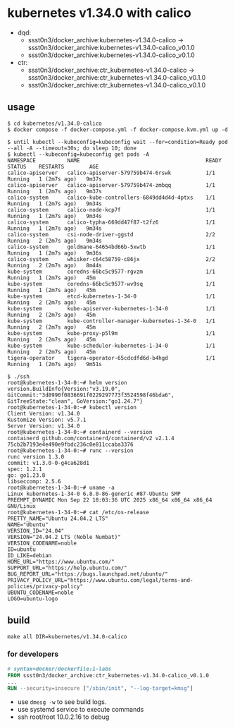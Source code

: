 # kubernetes v1.34.0 with calico

* dqd:
  * ssst0n3/docker_archive:kubernetes-v1.34.0-calico -> ssst0n3/docker_archive:kubernetes-v1.34.0-calico_v0.1.0
  * ssst0n3/docker_archive:kubernetes-v1.34.0-calico_v0.1.0
* ctr:
  * ssst0n3/docker_archive:ctr_kubernetes-v1.34.0-calico -> ssst0n3/docker_archive:ctr_kubernetes-v1.34.0-calico_v0.1.0
  * ssst0n3/docker_archive:ctr_kubernetes-v1.34.0-calico_v0.1.0

## usage

```shell
$ cd kubernetes/v1.34.0-calico
$ docker compose -f docker-compose.yml -f docker-compose.kvm.yml up -d
```

```shell
$ until kubectl --kubeconfig=kubeconfig wait --for=condition=Ready pod --all -A --timeout=30s; do sleep 10; done
$ kubectl --kubeconfig=kubeconfig get pods -A
NAMESPACE          NAME                                        READY   STATUS    RESTARTS        AGE
calico-apiserver   calico-apiserver-579759b474-6rswk           1/1     Running   1 (2m7s ago)   9m37s
calico-apiserver   calico-apiserver-579759b474-zmbqq           1/1     Running   1 (2m7s ago)   9m37s
calico-system      calico-kube-controllers-6849dd4d4d-4ptxs    1/1     Running   1 (2m7s ago)   9m34s
calico-system      calico-node-kcp7f                           1/1     Running   1 (2m7s ago)   9m34s
calico-system      calico-typha-669dd47f87-t2fz6               1/1     Running   1 (2m7s ago)   9m34s
calico-system      csi-node-driver-ggstd                       2/2     Running   2 (2m7s ago)   9m34s
calico-system      goldmane-64654bd66b-5xwtb                   1/1     Running   1 (2m7s ago)   9m36s
calico-system      whisker-c64c58759-c86jx                     2/2     Running   2 (2m7s ago)   8m44s
kube-system        coredns-66bc5c9577-rgvzm                    1/1     Running   1 (2m7s ago)   45m
kube-system        coredns-66bc5c9577-wv9sq                    1/1     Running   1 (2m7s ago)   45m
kube-system        etcd-kubernetes-1-34-0                      1/1     Running   2 (2m7s ago)   45m
kube-system        kube-apiserver-kubernetes-1-34-0            1/1     Running   2 (2m7s ago)   45m
kube-system        kube-controller-manager-kubernetes-1-34-0   1/1     Running   2 (2m7s ago)   45m
kube-system        kube-proxy-p5l9m                            1/1     Running   2 (2m7s ago)   45m
kube-system        kube-scheduler-kubernetes-1-34-0            1/1     Running   2 (2m7s ago)   45m
tigera-operator    tigera-operator-65cdcdfd6d-b4hgd            1/1     Running   1 (2m7s ago)   9m51s
```


```shell
$ ./ssh
root@kubernetes-1-34-0:~# helm version
version.BuildInfo{Version:"v3.19.0", GitCommit:"3d8990f0836691f0229297773f3524598f46bda6", GitTreeState:"clean", GoVersion:"go1.24.7"}
root@kubernetes-1-34-0:~# kubectl version
Client Version: v1.34.0
Kustomize Version: v5.7.1
Server Version: v1.34.0
root@kubernetes-1-34-0:~# containerd --version
containerd github.com/containerd/containerd/v2 v2.1.4 75cb2b7193e4e490e9fbdc236c0e811ccaba3376
root@kubernetes-1-34-0:~# runc --version
runc version 1.3.0
commit: v1.3.0-0-g4ca628d1
spec: 1.2.1
go: go1.23.8
libseccomp: 2.5.6
root@kubernetes-1-34-0:~# uname -a
Linux kubernetes-1-34-0 6.8.0-86-generic #87-Ubuntu SMP PREEMPT_DYNAMIC Mon Sep 22 18:03:36 UTC 2025 x86_64 x86_64 x86_64 GNU/Linux
root@kubernetes-1-34-0:~# cat /etc/os-release
PRETTY_NAME="Ubuntu 24.04.2 LTS"
NAME="Ubuntu"
VERSION_ID="24.04"
VERSION="24.04.2 LTS (Noble Numbat)"
VERSION_CODENAME=noble
ID=ubuntu
ID_LIKE=debian
HOME_URL="https://www.ubuntu.com/"
SUPPORT_URL="https://help.ubuntu.com/"
BUG_REPORT_URL="https://bugs.launchpad.net/ubuntu/"
PRIVACY_POLICY_URL="https://www.ubuntu.com/legal/terms-and-policies/privacy-policy"
UBUNTU_CODENAME=noble
LOGO=ubuntu-logo
```

## build

```shell
make all DIR=kubernetes/v1.34.0-calico
```


### for developers

```dockerfile
# syntax=docker/dockerfile:1-labs
FROM ssst0n3/docker_archive:ctr_kubernetes-v1.34.0-calico_v0.1.0
...
RUN --security=insecure ["/sbin/init", "--log-target=kmsg"]
```

* use `dmesg -w` to see build logs.
* use systemd service to execute commands
* ssh root/root 10.0.2.16 to debug
